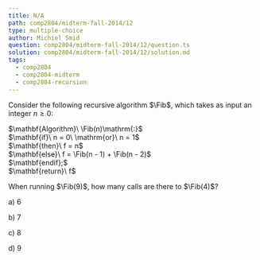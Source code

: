 ```yaml
---
title: N/A
path: comp2804/midterm-fall-2014/12
type: multiple-choice
author: Michiel Smid
question: comp2804/midterm-fall-2014/12/question.ts
solution: comp2804/midterm-fall-2014/12/solution.md
tags:
  - comp2804
  - comp2804-midterm
  - comp2804-recursion
---
```


<div hidden>
  $\newcommand{\Fib}{{\rm F \scriptsize IB}}$
</div>
		
Consider the following recursive algorithm $\Fib$, which takes as input an
integer $n \geq 0$:

<p>
  $\mathbf{Algorithm}\ \Fib(n)\mathrm{:}$ <br>
  $\mathbf{if}\ n = 0\ \mathrm{or}\ n = 1$ <br>
  $\mathbf{then}\ f = n$ <br>
  $\mathbf{else}\ f = \Fib(n - 1) + \Fib(n - 2)$ <br>
  $\mathbf{endif};$ <br>
  $\mathbf{return}\ f$ <br>
</p>

When running $\Fib(9)$, how many calls are there to $\Fib(4)$?

a) 6

b) 7

c) 8

d) 9
